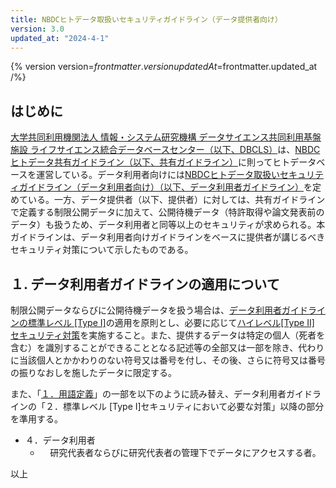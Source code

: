 ```yaml
---
title: NBDCヒトデータ取扱いセキュリティガイドライン（データ提供者向け）
version: 3.0
updated_at: "2024-4-1"
---
```


{% version
    version=$frontmatter.version
    updatedAt=$frontmatter.updated_at
/%}

## はじめに

[大学共同利用機関法人 情報・システム研究機構 データサイエンス共同利用基盤施設 ライフサイエンス統合データベースセンター（以下、DBCLS）](https://dbcls.rois.ac.jp/)は、[NBDCヒトデータ共有ガイドライン（以下、共有ガイドライン）](/guidelines/data-sharing-guidelines)に則ってヒトデータベースを運営している。データ利用者向けには[NBDCヒトデータ取扱いセキュリティガイドライン（データ利用者向け）（以下、データ利用者ガイドライン）](/guidelines/security-guidelines-for-users)を定めている。一方、データ提供者（以下、提供者）に対しては、共有ガイドラインで定義する制限公開データに加えて、公開待機データ（特許取得や論文発表前のデータ）も扱うため、データ利用者と同等以上のセキュリティが求められる。本ガイドラインは、データ利用者向けガイドラインをベースに提供者が講じるべきセキュリティ対策について示したものである。

## １. データ利用者ガイドラインの適用について

制限公開データならびに公開待機データを扱う場合は、[データ利用者ガイドラインの標準レベル \[Type Ⅰ\]](/guidelines/security-guidelines-for-users#typeI)の適用を原則とし、必要に応じて[ハイレベル\[Type Ⅱ\] セキュリティ対策](/guidelines/security-guidelines-for-users#typeII)を実施すること。また、提供するデータは特定の個人（死者を含む）を識別することができることとなる記述等の全部又は一部を除き、代わりに当該個人とかかわりのない符号又は番号を付し、その後、さらに符号又は番号の振りなおしを施したデータに限定する。

また、「[１．用語定義](/guidelines/security-guidelines-for-users#yougo)」の一部を以下のように読み替え、データ利用者ガイドラインの「２．標準レベル \[Type Ⅰ\]セキュリティにおいて必要な対策」以降の部分を準用する。

- ４．データ利用者
  -     研究代表者ならびに研究代表者の管理下でデータにアクセスする者。

以上
